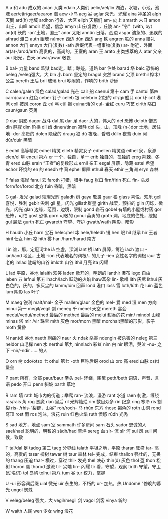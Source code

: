 A
a 和
adu  成双的
adan 人类
edain 人类们
aelin/ael/lin 湖泊，水塘，小池，池塘
aer/eär/gaer/aearon 海
aew 小鸟
aeg  尖
aglar 荣光，光耀
aina 神圣的
alph 天鹅
ard(h) 地域
ardhon 行省、大区
eilph 天鹅们
am- 向上
amarth 末日
amon 山丘，山峰
amdir 希望，信念
emyn 山丘(复数) ，丘陵
an- “令”（with, by）
an(d) 长的
-an“土地，国土”
anor 太阳
annûn 日落，西边
asgar 湍急的、迅疾的
athrad 渡口
auth 幽魂
númen 西边
dûn 西边
ang 铁
angren 铁的
anna 赠礼
annon 大门
ennyn 大门(复数)
-ath 后缀代表一组事物(复数)
ar- 附近，外面
ar(a)-/arod/arth 高贵的，高尚的，王室的
aran 王
aráto 出类拔萃的人
atar 父亲
aur 阳光，白天
anwar/awar 敬畏

B
bal- 力量
band 监狱
bad走，踏；踪迹，道路
bar 住处
barad 塔
balc 恐怖的
beleg /veleg强大，大
bîn 小
born 坚定的
bragol 突然
brand 尖顶
brethil 桦木/公主
bereth 王后
bril 玻璃
brui 吵闹的，作响的
brith 沙砾

C
calen/galen 绿色
calad/galad 光芒
cair 船
caenui 第十
cam 手
cantui 第四
carn/caran 红色
ceber 钉子
celeb 银
celebrin 如银的
cîr/gir船只
cor 环 
côf 港湾
coll 披风
coron 丘
cú 弓
cûl 担
cuinar活的
cul- 金红
curu 巧艺
cirith 隘口
caun/gaun 英勇

D
dae 阴影
dagor 战斗
dal 尾
dar 足
daer 大的，伟大的
del 恐怖
deloth 憎恶
dîn 静寂
dim  阶梯
dil 齿
dínen/tínen 寂静
dol 头，山，顶峰
(n-)dor 土地，居住地
-dor 高贵的
dolen 隐秘的
draug 狼
dú 夜晚，昏暗
dúlin 夜莺
duin 河
dûr/duir 黑暗

E
edhil 高等精灵
edhel 精灵
elleth 精灵女子
edhellen 精灵语
eithel 泉，泉源
elen/el 星
encui 第六
er 一个，独自，单一
erib 独自的、孤独的
ereg 荆棘，冬青
ered 山脉
erain “王者”的复数形式
ernil 亲王
esgal 屏蔽，隐藏
estel 希望
echor 环绕的
en 的
enedh 中间
ephel 屏障
ethuil 春天
ethir 三角洲
eryn 森林

F
falas 海岸
fanui 云
faroth 打猎，猎手
faug 张口
firn/firin 死亡
fin- 头发
forn/for/forod 北方
fuin 昏暗，黑暗

G
gal- 发光
galad 璀璨光辉
galadh 树
gaya 敬畏
gaur 狼
glass 喜悦，欢乐
gell 喜悦，胜利
gebir 尖刺
gil 星，闪光
giliath群星
girith 战栗，颤抖的
glin 闪烁，微光，闪光
glan 边缘，范围，边境，限制
gond 岩石
gobel 有墙的小屋或村落
gor 恐怖，可怕
gost 恐惧
gorn 可敬的
gonui 英勇的
groth 洞，地底的住处，挖掘
gul 魔法
gurth 死亡
gwareth 守望、守护
gwath/wath 阴影，暗影

H
haudh 小丘
harn 宝石
helec/hel 冰
hele/heledh 镜
hen 眼
hîl 继承
hir 王者
hiril 仕女
him 凉
hith 雾
har-/harn/harad 南方

I
in 谁，那，定冠词the
iâ 空虚，深渊
iant 桥
iath 屏障，篱笆
iach 渡口
-ian/iand 地区，土地
-ion 代表地名的词根/...的儿子
-ien 女性名字的词根
iaur 古老的
imlad 陡峭的山谷
imloth 山谷
ithil 月亮
ita 闪耀

L
lad 平原，谷地
lalaith  欢笑
laden 敞开的，明朗的
lanthir 瀑布
lego 自由
leben 五
lefnui 第五
lhach/lach 跃动的火焰
lhaw耳朵
lin- 歌唱
lith 灰烬
lithui 灰白色的，灰的，多灰尘的
lamm/lóm 回声
lond 港口
loss 雪
loth/lúth 花
luin 蓝色
lum  阴影
las 叶子

M
maeg  锐利
malt/mal- 金子
mallen/glaur 金色的
mel- 爱
med 湿
men 方向
minui 第一
megil/vegil 剑
meneg 千
menel 天空
mereth 宴会
medui/vedui/methed 最后的
methed 最后的
melui 甜香的花
min/ mindol 山峰
minas 塔
mir /vir 珠宝
mith 灰色
mor/morn 黑暗
morchait黑暗的形影，影子
moth 黄昏

N
nan(d) 谷地
naeth 刺痛的
naur 火
ndak 杀害
ndengin 被杀害的
neleg 第三
neldor 山毛榉
nen 水
nerthui 第九
ninniach 彩虹
nim 白
nir 眼泪，哭泣
-nu- 之下
-nir/-ndîr ……的人

O
orn 树
odo/otso 七
othui 第七
-oth 巨称后缀
orod 山
oro 高
ered 山脉
os(t) 堡垒

P
pant 所有，全部
paur/baur 拳头
pel- 环绕，围篱
peth/beth 词语，声音，言语
pedo 开口
penn 斜坡
parth 草地

R
ram 墙
rath 城市内的街道；攀爬
ran- 流浪，漫游
rant 水道
raen 刺激，缠绕
ras/rais 角
rog 恶魔
rían  皇后
ril 光辉灿烂
rim 数目众多
rîn 纪念
ring 寒冷
ris 割裂
ris- /rhis-“裂缝，山谷”
roh/roch- 马
rhûn 东方
rhosc 褐色的
roth 山洞
rond 穹顶
rost  雨
ros 泡沫，浪花
ruin 红色火焰
ruth 愤怒
rûdh 光秃

S
sad 地方，地点
sam 室
sammath  许多房间
sarn 石头
sador 忠诚的人
sael/hael 聪明的，明智的
sâdh/had 草坪
sereg 血
sir- 流
sîr 河
sul 风
suil 问候，致敬

T
tal/dal 足
tadeg 第二
taeg 分界线
talath 平坦之地，平原
tharan 旺盛
tar- 高的，高贵的
tasar 柳树
tawar 树
taur 森林
tel- 完成，结束
thalion 强壮的，无畏的
thang 压迫
thar- 横过，穿过
thil- 发光
thel 决心
thin(d) 灰色
thol 盔
thon 松树
thoron 鹰
thorod 激流
til- 尖端
tin- 闪耀
tir 看，守望，观察
tirith 守望，守卫(动名词)
tol 岛屿
tolhui 第八
tum 谷
tur 权力，掌握

U
-ui 形容词后缀
uial 微光
uir 永生的，不朽的
ur- 加热，热
Undómë "傍晚的暮光
ungol 蜘蛛

V
veleg/beleg 强大，大
vegil/megil 剑
vagol 剑客
vinya 新的

W
waith 人民
wen 少女
wing 浪花
